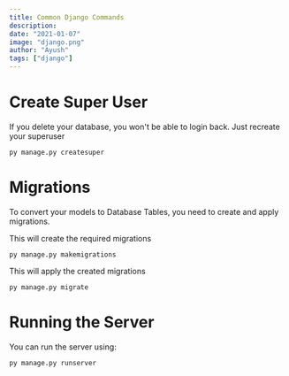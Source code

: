```yaml
---
title: Common Django Commands
description:
date: "2021-01-07"
image: "django.png"
author: "Ayush"
tags: ["django"]
---
```


# Create Super User

If you delete your database, you won't be able to login back.
Just recreate your superuser

```
py manage.py createsuper
```

# Migrations

To convert your models to Database Tables, you need to create and apply migrations.

This will create the required migrations

```
py manage.py makemigrations
```

This will apply the created migrations

```
py manage.py migrate
```

# Running the Server

You can run the server using:

```
py manage.py runserver
```


